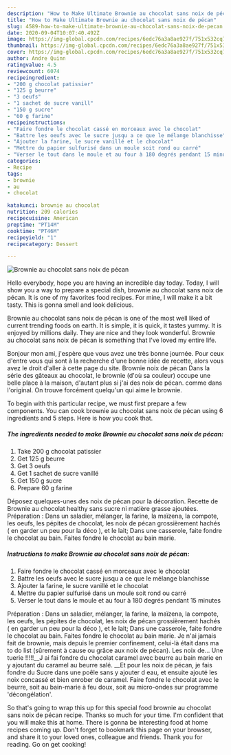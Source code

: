 ```yaml
---
description: "How to Make Ultimate Brownie au chocolat sans noix de pécan"
title: "How to Make Ultimate Brownie au chocolat sans noix de pécan"
slug: 4589-how-to-make-ultimate-brownie-au-chocolat-sans-noix-de-pecan
date: 2020-09-04T10:07:40.492Z
image: https://img-global.cpcdn.com/recipes/6edc76a3a8ae927f/751x532cq70/brownie-au-chocolat-sans-noix-de-pecan-photo-principale-de-la-recette.jpg
thumbnail: https://img-global.cpcdn.com/recipes/6edc76a3a8ae927f/751x532cq70/brownie-au-chocolat-sans-noix-de-pecan-photo-principale-de-la-recette.jpg
cover: https://img-global.cpcdn.com/recipes/6edc76a3a8ae927f/751x532cq70/brownie-au-chocolat-sans-noix-de-pecan-photo-principale-de-la-recette.jpg
author: Andre Quinn
ratingvalue: 4.5
reviewcount: 6074
recipeingredient:
- "200 g chocolat patissier"
- "125 g beurre"
- "3 oeufs"
- "1 sachet de sucre vanill"
- "150 g sucre"
- "60 g farine"
recipeinstructions:
- "Faire fondre le chocolat cassé en morceaux avec le chocolat"
- "Battre les oeufs avec le sucre jusqu a ce que le mélange blanchisse"
- "Ajouter la farine, le sucre vanillé et le chocolat"
- "Mettre du papier sulfurisé dans un moule soit rond ou carré"
- "Verser le tout dans le moule et au four à 180 degrés pendant 15 minutes"
categories:
- Recipe
tags:
- brownie
- au
- chocolat

katakunci: brownie au chocolat 
nutrition: 209 calories
recipecuisine: American
preptime: "PT14M"
cooktime: "PT46M"
recipeyield: "1"
recipecategory: Dessert

---
```



![Brownie au chocolat sans noix de pécan](https://img-global.cpcdn.com/recipes/6edc76a3a8ae927f/751x532cq70/brownie-au-chocolat-sans-noix-de-pecan-photo-principale-de-la-recette.jpg)

Hello everybody, hope you are having an incredible day today. Today, I will show you a way to prepare a special dish, brownie au chocolat sans noix de pécan. It is one of my favorites food recipes. For mine, I will make it a bit tasty. This is gonna smell and look delicious.

Brownie au chocolat sans noix de pécan is one of the most well liked of current trending foods on earth. It is simple, it is quick, it tastes yummy. It is enjoyed by millions daily. They are nice and they look wonderful. Brownie au chocolat sans noix de pécan is something that I've loved my entire life.

Bonjour mon ami, j&#39;espère que vous avez une très bonne journée. Pour ceux d&#39;entre vous qui sont à la recherche d&#39;une bonne idée de recette, alors vous avez le droit d&#39;aller à cette page du site. Brownie noix de pécan Dans la série des gâteaux au chocolat, le brownie (d&#39;où sa couleur) occupe une belle place à la maison, d&#39;autant plus si j&#39;ai des noix de pécan. comme dans l&#39;original. On trouve forcément quelqu&#39;un qui aime le brownie.


To begin with this particular recipe, we must first prepare a few components. You can cook brownie au chocolat sans noix de pécan using 6 ingredients and 5 steps. Here is how you cook that.

<!--inarticleads1-->

##### The ingredients needed to make Brownie au chocolat sans noix de pécan:

1. Take 200 g chocolat patissier
1. Get 125 g beurre
1. Get 3 oeufs
1. Get 1 sachet de sucre vanillé
1. Get 150 g sucre
1. Prepare 60 g farine


Déposez quelques-unes des noix de pécan pour la décoration. Recette de Brownie au chocolat healthy sans sucre ni matière grasse ajoutées. Préparation : Dans un saladier, mélanger, la farine, la maïzena, la compote, les oeufs, les pépites de chocolat, les noix de pécan grossièrement hachés ( en garder un peu pour la déco ), et le lait; Dans une casserole, faite fondre le chocolat au bain. Faites fondre le chocolat au bain marie. 

<!--inarticleads2-->

##### Instructions to make Brownie au chocolat sans noix de pécan:

1. Faire fondre le chocolat cassé en morceaux avec le chocolat
1. Battre les oeufs avec le sucre jusqu a ce que le mélange blanchisse
1. Ajouter la farine, le sucre vanillé et le chocolat
1. Mettre du papier sulfurisé dans un moule soit rond ou carré
1. Verser le tout dans le moule et au four à 180 degrés pendant 15 minutes


Préparation : Dans un saladier, mélanger, la farine, la maïzena, la compote, les oeufs, les pépites de chocolat, les noix de pécan grossièrement hachés ( en garder un peu pour la déco ), et le lait; Dans une casserole, faite fondre le chocolat au bain. Faites fondre le chocolat au bain marie. Je n&#39;ai jamais fait de brownie, mais depuis le premier confinement, celui-là était dans ma to do list (sûrement à cause ou grâce aux noix de pécan). Les noix de… Une tuerie !!!!!__J ai fai fondre du chocolat caramel avec beurre au bain marie en y ajoutant du caramel au beurre salé. __Et pour les noix de pécan, je fais fondre du Sucre dans une poêle sans y ajouter d eau, et ensuite ajouté les noix concassé et bien enrober de caramel. Faire fondre le chocolat avec le beurre, soit au bain-marie à feu doux, soit au micro-ondes sur programme &#39;décongélation&#39;. 

So that's going to wrap this up for this special food brownie au chocolat sans noix de pécan recipe. Thanks so much for your time. I'm confident that you will make this at home. There is gonna be interesting food at home recipes coming up. Don't forget to bookmark this page on your browser, and share it to your loved ones, colleague and friends. Thank you for reading. Go on get cooking!
